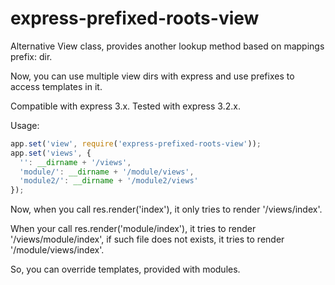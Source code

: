 # express-prefixed-roots-view

Alternative View class, provides another lookup method based on mappings prefix: dir.

Now, you can use multiple view dirs with express and use prefixes to access templates in it.

Compatible with express 3.x. Tested with express 3.2.x.

Usage:

```javascript
app.set('view', require('express-prefixed-roots-view'));
app.set('views', {
  '': __dirname + '/views',
  'module/': __dirname + '/module/views',
  'module2/': __dirname + '/module2/views'
});
```

Now, when you call res.render('index'), it only tries to render '/views/index'.

When your call res.render('module/index'), it tries to render '/views/module/index',
if such file does not exists, it tries to render '/module/views/index'.

So, you can override templates, provided with modules.